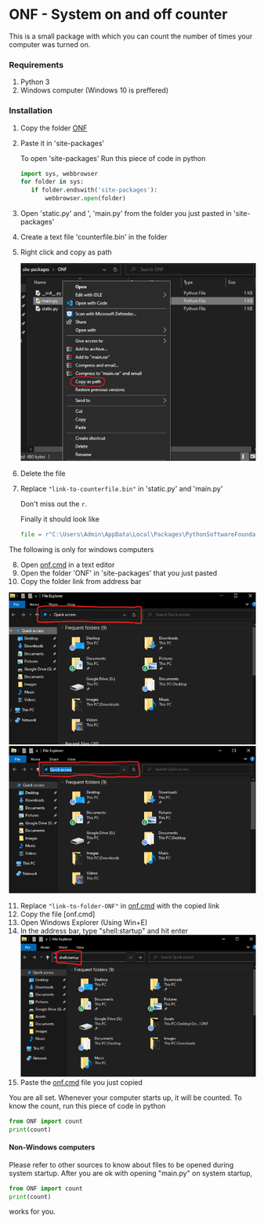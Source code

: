 # ONF - System on and off counter

This is a small package with which you can count the number of times your computer was turned on.

### Requirements
1. Python 3
2. Windows computer (Windows 10 is preffered)

### Installation
1. Copy the folder [ONF](./ONF)
2. Paste it in 'site-packages'
   
   To open 'site-packages'
   Run this piece of code in python
   
   ```python
   import sys, webbrowser
   for folder in sys:
      if folder.endswith('site-packages'):
          webbrowser.open(folder)
   ```

3. Open 'static.py' and ', 'main.py' from the folder you just pasted in 'site-packages'
4. Create a text file 'counterfile.bin' in the folder
5. Right click and copy as path

   ![copy-as-path](https://raw.githubusercontent.com/ShobanChiddarth/ONF/main/Assets/Images/copy-as-path.png)

6. Delete the file
7. Replace `"link-to-counterfile.bin"` in 'static.py' and 'main.py'

   Don't miss out the `r`.

   Finally it should look like
   ```python
   file = r"C:\Users\Admin\AppData\Local\Packages\PythonSoftwareFoundation.Python.3.10_qbz5n2kfra8p0\LocalCache\local-packages\Python310\site-packages\ONF\counterfile.bin"
   ```

The following is only for windows computers

8. Open [onf.cmd](./Assets/onf.cmd) in a text editor
9. Open the folder 'ONF' in 'site-packages' that you just pasted
10. Copy the folder link from address bar

   ![explorer-addressbar-01](Assets/Images/explorer-addressbar-01.png)
   ![explorer-addressbar-02](Assets/Images/explorer-addressbar-02.png)

11. Replace ```"link-to-folder-ONF"``` in [onf.cmd](./Assets/onf.cmd) with the copied link
12. Copy the file [onf.cmd]
13. Open Windows Explorer (Using Win+E)
14. In the address bar, type "shell:startup" and hit enter
   ![explorer-addressbar-03](Assets/Images/explorer-addressbar-03.png)
15. Paste the [onf.cmd](./Assets/onf.cmd) file you just copied

You are all set. Whenever your computer starts up, it will be counted.
To know the count, run this piece of code in python
```python
from ONF import count
print(count)
```


#### Non-Windows computers
Please refer to other sources to know about files to be opened during system startup.
After you are ok with opening "main.py" on system startup,
```python
from ONF import count
print(count)
```
works for you.